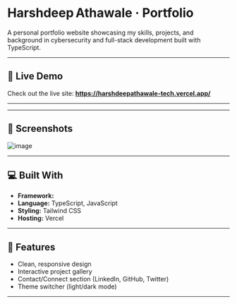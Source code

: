# Harshdeep Athawale · Portfolio


A personal portfolio website showcasing my skills, projects, and background in cybersecurity and full-stack development built with TypeScript.

---

## 🔗 Live Demo

Check out the live site: **https://harshdeepathawale-tech.vercel.app/**

---

---

## 📸 Screenshots

<!-- 
![Home Page](./assets/home.png)
![Projects](./assets/projects.png)
Add real screenshots once available.
-->
![image](https://github.com/user-attachments/assets/4b11b302-4a64-4b89-8c89-ba26facbad14)

---

## 💻 Built With

- **Framework:** 
- **Language:** TypeScript, JavaScript
- **Styling:** Tailwind CSS
- **Hosting:** Vercel

---

## 🚀 Features

- Clean, responsive design
- Interactive project gallery
- Contact/Connect section (LinkedIn, GitHub, Twitter)
- Theme switcher (light/dark mode)

---


